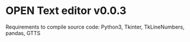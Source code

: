 # OPEN Text editor v0.0.3
Requirements to compile source code: Python3, Tkinter, TkLineNumbers, pandas, GTTS

